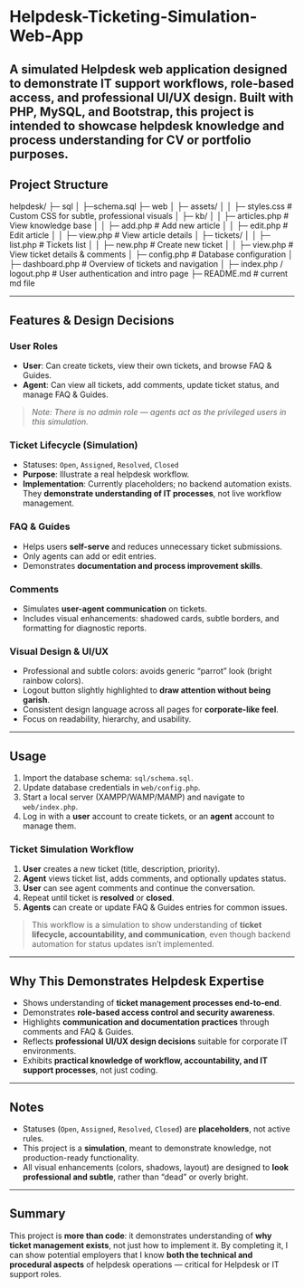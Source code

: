 # Helpdesk-Ticketing-Simulation-Web-App
A simulated Helpdesk web application designed to **demonstrate IT support workflows, role-based access, and professional UI/UX design**. Built with PHP, MySQL, and Bootstrap, this project is intended to **showcase helpdesk knowledge and process understanding** for CV or portfolio purposes.
---

## Project Structure
helpdesk/
├─ sql
│ ├─schema.sql
├─ web
│ ├─ assets/
│ │ ├─ styles.css # Custom CSS for subtle, professional visuals
│ ├─ kb/
│ │ ├─ articles.php # View knowledge base
│ │ ├─ add.php # Add new article
│ │ ├─ edit.php # Edit article
│ │ ├─ view.php # View article details
│ ├─ tickets/
│ │ ├─ list.php # Tickets list
│ │ ├─ new.php # Create new ticket
│ │ ├─ view.php # View ticket details & comments
│ ├─ config.php # Database configuration
│ ├─ dashboard.php # Overview of tickets and navigation
│ ├─ index.php / logout.php # User authentication and intro page
├─ README.md   # current md file


---

## Features & Design Decisions

### User Roles
- **User**: Can create tickets, view their own tickets, and browse FAQ & Guides.  
- **Agent**: Can view all tickets, add comments, update ticket status, and manage FAQ & Guides.  
> *Note: There is no admin role — agents act as the privileged users in this simulation.*

### Ticket Lifecycle (Simulation)
- Statuses: `Open`, `Assigned`, `Resolved`, `Closed`  
- **Purpose**: Illustrate a real helpdesk workflow.  
- **Implementation**: Currently placeholders; no backend automation exists. They **demonstrate understanding of IT processes**, not live workflow management.  

### FAQ & Guides
- Helps users **self-serve** and reduces unnecessary ticket submissions.  
- Only agents can add or edit entries.  
- Demonstrates **documentation and process improvement skills**.  

### Comments
- Simulates **user-agent communication** on tickets.  
- Includes visual enhancements: shadowed cards, subtle borders, and formatting for diagnostic reports.  

### Visual Design & UI/UX
- Professional and subtle colors: avoids generic “parrot” look (bright rainbow colors).  
- Logout button slightly highlighted to **draw attention without being garish**.  
- Consistent design language across all pages for **corporate-like feel**.  
- Focus on readability, hierarchy, and usability.  

---

## Usage

1. Import the database schema: `sql/schema.sql`.  
2. Update database credentials in `web/config.php`.  
3. Start a local server (XAMPP/WAMP/MAMP) and navigate to `web/index.php`.  
4. Log in with a **user** account to create tickets, or an **agent** account to manage them.  

### Ticket Simulation Workflow
1. **User** creates a new ticket (title, description, priority).  
2. **Agent** views ticket list, adds comments, and optionally updates status.  
3. **User** can see agent comments and continue the conversation.  
4. Repeat until ticket is **resolved** or **closed**.  
5. **Agents** can create or update FAQ & Guides entries for common issues.  

> This workflow is a simulation to show understanding of **ticket lifecycle, accountability, and communication**, even though backend automation for status updates isn’t implemented.

---

## Why This Demonstrates Helpdesk Expertise

- Shows understanding of **ticket management processes end-to-end**.  
- Demonstrates **role-based access control and security awareness**.  
- Highlights **communication and documentation practices** through comments and FAQ & Guides.  
- Reflects **professional UI/UX design decisions** suitable for corporate IT environments.  
- Exhibits **practical knowledge of workflow, accountability, and IT support processes**, not just coding.  

---

## Notes

- Statuses (`Open`, `Assigned`, `Resolved`, `Closed`) are **placeholders**, not active rules.  
- This project is a **simulation**, meant to demonstrate knowledge, not production-ready functionality.  
- All visual enhancements (colors, shadows, layout) are designed to **look professional and subtle**, rather than “dead” or overly bright.  

---

## Summary

This project is **more than code**: it demonstrates understanding of **why ticket management exists**, not just how to implement it. By completing it, I can show potential employers that I know **both the technical and procedural aspects** of helpdesk operations — critical for Helpdesk or IT support roles.
